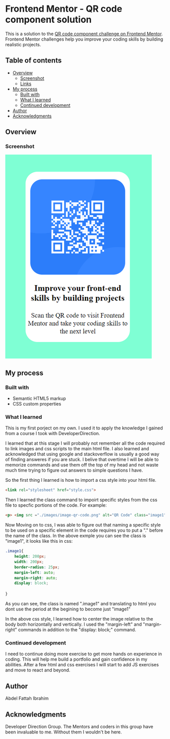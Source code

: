# Frontend Mentor - QR code component solution

This is a solution to the [QR code component challenge on Frontend Mentor](https://www.frontendmentor.io/challenges/qr-code-component-iux_sIO_H). Frontend Mentor challenges help you improve your coding skills by building realistic projects. 

## Table of contents

- [Overview](#overview)
  - [Screenshot](#screenshot)
  - [Links](#links)
- [My process](#my-process)
  - [Built with](#built-with)
  - [What I learned](#what-i-learned)
  - [Continued development](#continued-development)
- [Author](#author)
- [Acknowledgments](#acknowledgments)


## Overview

### Screenshot

![](Screenshot.png)




## My process

### Built with

- Semantic HTML5 markup
- CSS custom properties


### What I learned

This is my first porject on my own. I used it to apply the knowledge I gained from a course I took with DeveloperDirection.

I learned that at this stage I will probably not remember all the code required to link images and css scripts to the main html file. I also learned and acknowledged that using google and stackoverflow is usually a good way of finding answeres if you are stuck. I belive that overtime I will be able to memorize commands and use them off the top of my head and not waste much time trying to figure out answers to simple questions I have.


So the first thing I learned is how to import a css style into your html file.

```html
<link rel="stylesheet" href="style.css">
```
Then I learned the class command to impoirt specific styles from the css file to specfic portions of the code. For example:

```html
<p> <img src ="./images/image-qr-code.png" alt="QR Code" class="image1"></p>
```

Now Moving on to css, I was able to figure out that naming a specific style to be used on a specific element in the code requires you to put a "." before the name of the class. In the above exmple you can see the class is "image1", it looks like this in css:


```css
.image1{
    height: 200px;
    width: 200px;
    border-radius: 25px;
    margin-left: auto;
    margin-right: auto;
    display: block;

}
```
As you can see, the class is named ".image1" and translating to html you dont use the period at the begining to become just "image1"

In the above css style, I learned how to center the image relative to the body both horizontally and vertically. I used the "margin-left" and "margin-right" commands in addition to the "display: block;" command.


### Continued development

I need to continue doing more exercise to get more hands on experience in coding. This will help me build a portfolio and gain confidence in my abilities. After a few html and css exercises I will start to add JS exercises and move to react and beyond.



## Author

Abdel Fattah Ibrahim


## Acknowledgments

Developer Direction Group. The Mentors and coders in this group have been invaluable to me. Without them I wouldn't be here.
